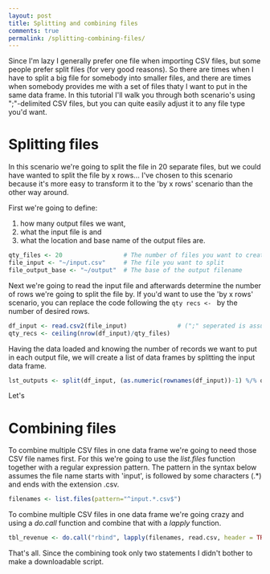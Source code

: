 ```yaml
---
layout: post
title: Splitting and combining files
comments: true
permalink: /splitting-combining-files/
---
```


Since I'm lazy I generally prefer one file when importing CSV files, but some people prefer split files (for very good reasons). So there are times when I have to split a big file for somebody into smaller files, and there are times when somebody provides me with a set of files thaty I want to put in the same data frame. In this tutorial I'll walk you through both scenario's using ";"-delimited CSV files, but you can quite easily adjust it to any file type you'd want.

# Splitting files

In this scenario we're going to split the file in 20 separate files, but we could have wanted to split the file by x rows... I've chosen to this scenario because it's more easy to transform it to the 'by x rows' scenario than the other way around. 

First we're going to define:

1. how many output files we want, 
2. what the input file is and
3. what the location and base name of the output files are.

```r
qty_files <- 20                 # The number of files you want to create
file_input <- "~/input.csv"     # The file you want to split
file_output_base <- "~/output"  # The base of the output filename
```

Next we're going to read the input file and afterwards determine the number of rows we're going to split the file by. If you'd want to use the 'by x rows' scenario, you can replace the code following the ```qty recs <- ``` by the number of desired rows.

```r
df_input <- read.csv2(file_input)              # (";" seperated is assumed, use read.csv for "," separated)
qty_recs <- ceiling(nrow(df_input)/qty_files) 
```

Having the data loaded and knowing the number of records we want to put in each output file, we will create a list of data frames by splitting the input data frame.
```r
lst_outputs <- split(df_input, (as.numeric(rownames(df_input))-1) %/% qty_recs)
```
Let's 

# Combining files

To combine multiple CSV files in one data frame we're going to need those CSV file names first.  For this we're going to use the _list.files_ function together with a regular expression pattern. The pattern in the syntax below assumes the file name starts with 'input', is followed by some characters (.*) and ends with the extension .csv. 
```r 
filenames <- list.files(pattern="^input.*.csv$")
```

To combine multiple CSV files in one data frame we're going crazy and using a _do.call_ function and combine that with a _lapply_ function. 
```r 
tbl_revenue <- do.call("rbind", lapply(filenames, read.csv, header = TRUE, sep=";", dec=","))
```

That's all. Since the combining took only two statements I didn't bother to make a downloadable script.
